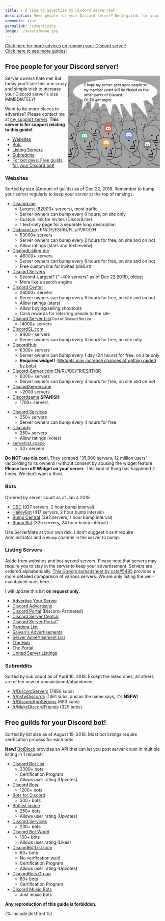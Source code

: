 ```yaml
---
title: I'd like to advertise my Discord server/bot!
description: Need people for your Discord server? Need guilds for your Discord bots? Then this page is for YOU to achieve your goal!
comments: true
permalink: /advertising
image: ./assets/meme.jpg
---
```


[Click here for more advices on running your Discord server!](./discord-server-guide)<br />[Click here to see more guides!](./sitemap)

## Free people for your Discord server!

<img src="./assets/meme.jpg" width="300" align="right">

Server owners hate me! But today you'll see this one crazy and simple trick to increase your Discord server's size IMMEDIATELY!

Want to list more places to advertise? Please contact me at [my support server](https://discord.gg/013MqTM1p1qm52VcZ). **This server is for support relating to this guide!**

* [Websites](#websites)
* [Bots](#bots)
* [Listing Servers](#listing-servers)
* [Subreddits](#subreddits)
* [For bot devs: Free guilds for your Discord bot!](#free-guilds-for-your-discord-bot)
  
### Websites
Sorted by size (Amount of guilds) as of Dec 22, 2018. Remember to bump your server regularly to keep your server at the top of rankings.

* [Discord.me](https://discord.me)
  * Largest (82000+ servers), most traffic
  * Server owners can bump every 6 hours, on site only
  * Custom link for invites (Discord.me)
  * 1 text-only page for a separate long description
* [Disboard.org](https://disboard.org/?ref=austinhuang.me) EN/DE/ES/RU/FIL/JP/KO/ZH
  * 53000+ servers
  * Server owners can bump every 2 hours for free, on site and on bot
  * Allow ratings (stars and text review)
* [DiscordListing.me](https://discordlisting.me)
  * 46000+ servers
  * Server owners can bump every 6 hours for free, on site and on bot
  * Free custom link for invites (disli.st)
* [Discord Servers](https://discservs.co)
  * Second-Largest? ("~40k servers" as of Dec 22 2018), oldest
  * More like a search engine
* [Discord Center](https://discord.center/?a=cod4xXUltltp)
  * 26000+ servers
  * Server owners can bump every 6 hours for free, on site and on bot
  * Allow ratings (stars)
  * Allow buying/selling shoutouts
  * Cash rewards for referring people to the site
* [Discord Server List](https://discordbots.org/servers) <small>Part of <i>Discord Bot List</i></small>
  * 14000+ servers
* [DiscordSL.com](https://discordsl.com/)
  * 9400+ servers
  * Server owners can bump every 3 hours for free, on site only
* [DiscordHub](https://discordhub.com/servers/list)
  * 6300+ servers
  * Server owners can bump every 1 day (24 hours) for free, on site only
  * **Requires widget!** ([Widgets may increase chances of getting raided by bots](https://www.reddit.com/r/discord_app/comments/94wf4z/regarding_recent_bot_activity_more_info_in/))
* [Discord-Server.com](https://discord-server.com) EN/RU/DE/FR/ES/IT/BR
  * 6000+ servers
  * Server owners can bump every 4 hours for free, on site and on bot
* [DiscordServers.me](https://discordservers.me/)
  * ~2000 servers
* [Discordeame](https://discordea.net) **SPANISH**
  * 1700+ servers
<!-- Delisted for dmad until further notice
* [DiscordLink](https://discordlink.com/?action=referral&referral=15402470437590489)
  * 940+ servers
  * Server owners can bump every 2 hours for free, on site and on bot
  * Referral program to get free premium spot for your server
-->
* [Discord Services](http://discord.services)
  * 250+ servers
  * Server owners can bump every 4 hours for free
* [Discordy](http://www.discordy.com/)
  * 250+ servers
  * Allow ratings (votes)
* [serverlist.space](https://serverlist.space)
  * 30+ servers
  
**Do NOT use dis.cool.** They scraped "35,000 servers, 12 million users" (according to its owners!) without consent by abusing the widget feature. **Please turn off Widget on your server.** This kind of thing has happened 2 times. We don't want a third.

### Bots
Ordered by server count as of Jan 4 2019.

* [DSC](https://discordbots.org/bot/415773861486002186) (927 servers, 2 hour bump interval)
* [HaileyBot](https://discordbots.org/bot/423637161632464906) (417 servers, 2 hour bump interval)
* [Bump Central](https://discordbots.org/bot/478290034773196810) (392 servers, 1 hour bump interval)
* [Bump Bot](https://discordbots.org/bot/511167075801235478) (325 servers, 24 hour bump interval)

Use ServerMate at your own risk. I don't suggest it as it require Administrator and a `#bump` channel in the server to bump.

### Listing Servers
Aside from websites and bot-served servers. Please note that servers may require you to stay in the server to keep your advertisement. Servers are ordered alphabetically. [This Google spreadsheet by cats#5485](https://docs.google.com/spreadsheets/d/1Ia8VYVrnggQR1Kvb982DzbjZMXjqqrtETPVE9ri7Jag/edit#gid=0) provides a more detailed comparison of various servers. We are only listing the well-maintained ones here.

I will update this list **on request only**.

* [Advertise Your Server](https://discord.gg/RrjdrGQ)
* [Discord Advertising](https://discord.gg/qHACJg3)
* [Discord Portal](https://discord.gg/KmZETQW) (Discord-Partnered)
* [Discord Server Central](http://discord.gg/PrzjCjG)
* [Discord Server Portal™](https://discord.gg/DbZd8pg)
* [Pandora List](https://discord.gg/mU9ezQ2)
* [Saiyan's Advertisements](https://discord.gg/s8dGbpz)
* [Server Advertisement List](http://discord.gg/Gb9gjd3)
* [The Hub](https://discord.gg/dGUC3F6)
* [The Portal](https://discord.gg/6HtGJ98)
* [United Server Listings](https://discord.gg/HbATpW2)

### Subreddits
Sorted by sub count as of April 16, 2018. Except the listed ones, all others are either new or unmaintained/abandoned.

* [/r/DiscordServers](https://www.reddit.com/r/discordservers/) (7896 subs)
* [/r/nsfwDiscords](https://www.reddit.com/r/nsfwDiscords/) (1461 subs, and as the name says, it's **NSFW**)
* [/r/DiscordAppServers](https://www.reddit.com/r/DiscordAppServers/) (683 subs)
* [/r/MakeDiscordFriends](https://www.reddit.com/r/MakeDiscordFriends/) (329 subs)

## Free guilds for your Discord bot!
Sorted by list size as of August 19, 2018. Most bot listings require verification process for each bots.

**New!** [BotBlock](https://botblock.org/) provides an API that can let you post server count in multiple listing in 1 request!

* [Discord Bot List](https://discordbots.org)
  * 3300+ bots
  * Certification Program
  * Allows user rating (Upvotes)
* [Discord Bots](https://bots.discord.pw)
  * 1200+ bots
* [Bots for Discord](https://botsfordiscord.com/?ref=austinhuang.me)
  * 300+ bots
* [BotList.space](https://botlist.space/)
  * 250+ bots
  * Allows user rating (Upvotes)
* [Discord.Services](http://discord.services/bots/?ref=austinhuang.me)
  * 230+ bots
* [Discord Bot World](https://discordbot.world/)
  * 100+ bots
  * Allows user rating (Likes)
* [DiscordBotList.com](https://discordbotlist.com/)
  * 60+ bots
  * No verification wait!
  * Certification Program
  * Allows user rating (Upvotes)
* [DiscordBots.Group](https://discordbots.group/)
  * 60+ bots
  * Certification Program
* [Discord Music Bots](https://www.discordmusicbots.com/?ref=austinhuang.me)
  * Just music bots

**Any reproduction of this guide is forbidden.**

{% include def.html %}
